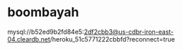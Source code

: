 # boombayah

mysql://b52ed9b2fd84e5:2df2cbb3@us-cdbr-iron-east-04.cleardb.net/heroku_51c5771222cbbfd?reconnect=true
